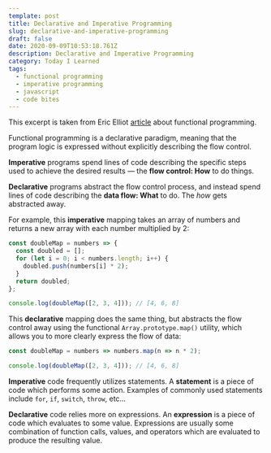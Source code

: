 ```yaml
---
template: post
title: Declarative and Imperative Programming
slug: declarative-and-imperative-programming
draft: false
date: 2020-09-09T10:53:18.761Z
description: Declarative and Imperative Programming
category: Today I Learned
tags:
  - functional programming
  - imperative programming
  - javascript
  - code bites
---
```

This excerpt is taken from Eric Elliot [article](https://medium.com/javascript-scene/master-the-javascript-interview-what-is-functional-programming-7f218c68b3a0) about functional programming. 

Functional programming is a declarative paradigm, meaning that the program logic is expressed without explicitly describing the flow control.

**Imperative** programs spend lines of code describing the specific steps used to achieve the desired results — the **flow control: How** to do things.

**Declarative** programs abstract the flow control process, and instead spend lines of code describing the **data flow: What** to do. The *how* gets abstracted away.

For example, this **imperative** mapping takes an array of numbers and returns a new array with each number multiplied by 2:

```javascript
const doubleMap = numbers => {
  const doubled = [];
  for (let i = 0; i < numbers.length; i++) {
    doubled.push(numbers[i] * 2);
  }
  return doubled;
};

console.log(doubleMap([2, 3, 4])); // [4, 6, 8]
```





This **declarative** mapping does the same thing, but abstracts the flow control away using the functional `Array.prototype.map()` utility, which allows you to more clearly express the flow of data:

```javascript
const doubleMap = numbers => numbers.map(n => n * 2);

console.log(doubleMap([2, 3, 4])); // [4, 6, 8]
```



**Imperative** code frequently utilizes statements. A **statement** is a piece of code which performs some action. Examples of commonly used statements include `for`, `if`, `switch`, `throw`, etc…

**Declarative** code relies more on expressions. An **expression** is a piece of code which evaluates to some value. Expressions are usually some combination of function calls, values, and operators which are evaluated to produce the resulting value.